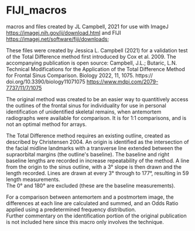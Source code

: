 # FIJI_macros
macros and files created by JL Campbell, 2021 
for use with ImageJ https://imagej.nih.gov/ij/download.html and FIJI https://imagej.net/software/fiji/downloads;


These files were created by Jessica L. Campbell (2021) for a validation test of the Total Difference method first introduced by Cox et al. 2009.  The accompanying publication is open source:  Campbell, J.L.; Butaric, L.N. Technical Modifications for the Application of the Total Difference Method for Frontal Sinus Comparison. Biology 2022, 11, 1075. https:// doi.org/10.3390/biology11071075  https://www.mdpi.com/2079-7737/11/7/1075

The original method was created to be an easier way to quantitively access the outlines of the frontal sinus for individuality for use in 
personal identification of unidentified skeletal remains, when antemortem radiographs were available for comparison.  It is for 1:1 comparisons, and is not an optimal method for arrays.

The Total Difference method requires an existing outline, created as described by Christensen 2004.
An origin is identified as the intersection of the facial midline landmarks with a transverse line extended between the supraorbital margins (the outline's baseline).
The baseline and right baseline lengths are recorded in increase repeatability of the method.
A line from the origin to the sinus outline, with a 3° slope is then drawn and the length recorded.
Lines are drawn at every 3° through to 177°, resulting in 59 length measurements.  
The 0° and 180° are excluded (these are the baseline measurements).

For a comparison between antemortem and a postmortem image, the differences at each line are calculated and summed, and an Odds Ratio applied using a predetermined frequency distribution.  
Further commentary on the identification portion of the original publication is not included here since this macro only involves the technique.


